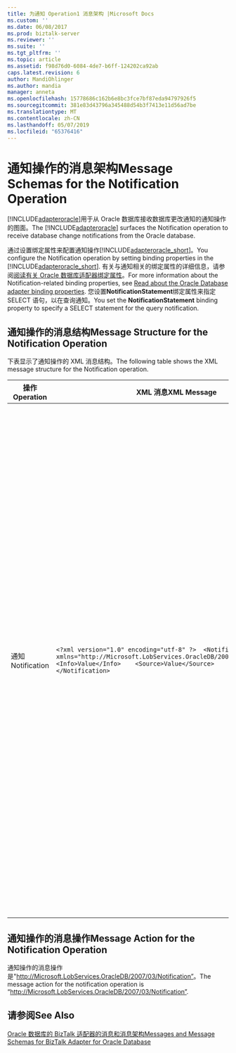```yaml
---
title: 为通知 Operation1 消息架构 |Microsoft Docs
ms.custom: ''
ms.date: 06/08/2017
ms.prod: biztalk-server
ms.reviewer: ''
ms.suite: ''
ms.tgt_pltfrm: ''
ms.topic: article
ms.assetid: f98d76d0-6084-4de7-b6ff-124202ca92ab
caps.latest.revision: 6
author: MandiOhlinger
ms.author: mandia
manager: anneta
ms.openlocfilehash: 15778686c162b6e8bc3fce7bf87eda94797926f5
ms.sourcegitcommit: 381e83d43796a345488d54b3f7413e11d56ad7be
ms.translationtype: MT
ms.contentlocale: zh-CN
ms.lasthandoff: 05/07/2019
ms.locfileid: "65376416"
---
```

# <a name="message-schemas-for-the-notification-operation"></a><span data-ttu-id="96c7b-102">通知操作的消息架构</span><span class="sxs-lookup"><span data-stu-id="96c7b-102">Message Schemas for the Notification Operation</span></span>
<span data-ttu-id="96c7b-103">[!INCLUDE[adapteroracle](../../includes/adapteroracle-md.md)]用于从 Oracle 数据库接收数据库更改通知的通知操作的图面。</span><span class="sxs-lookup"><span data-stu-id="96c7b-103">The [!INCLUDE[adapteroracle](../../includes/adapteroracle-md.md)] surfaces the Notification operation to receive database change notifications from the Oracle database.</span></span>  
  
 <span data-ttu-id="96c7b-104">通过设置绑定属性来配置通知操作[!INCLUDE[adapteroracle_short](../../includes/adapteroracle-short-md.md)]。</span><span class="sxs-lookup"><span data-stu-id="96c7b-104">You configure the Notification operation by setting binding properties in the [!INCLUDE[adapteroracle_short](../../includes/adapteroracle-short-md.md)].</span></span> <span data-ttu-id="96c7b-105">有关与通知相关的绑定属性的详细信息，请参阅[阅读有关 Oracle 数据库适配器绑定属性](../../adapters-and-accelerators/adapter-oracle-database/read-about-the-oracle-database-adapter-binding-properties.md)。</span><span class="sxs-lookup"><span data-stu-id="96c7b-105">For more information about the Notification-related binding properties, see [Read about the Oracle Database adapter binding properties](../../adapters-and-accelerators/adapter-oracle-database/read-about-the-oracle-database-adapter-binding-properties.md).</span></span> <span data-ttu-id="96c7b-106">您设置**NotificationStatement**绑定属性来指定 SELECT 语句，以在查询通知。</span><span class="sxs-lookup"><span data-stu-id="96c7b-106">You set the **NotificationStatement** binding property to specify a SELECT statement for the query notification.</span></span>  
  
## <a name="message-structure-for-the-notification-operation"></a><span data-ttu-id="96c7b-107">通知操作的消息结构</span><span class="sxs-lookup"><span data-stu-id="96c7b-107">Message Structure for the Notification Operation</span></span>  
 <span data-ttu-id="96c7b-108">下表显示了通知操作的 XML 消息结构。</span><span class="sxs-lookup"><span data-stu-id="96c7b-108">The following table shows the XML message structure for the Notification operation.</span></span>  
  
|<span data-ttu-id="96c7b-109">操作</span><span class="sxs-lookup"><span data-stu-id="96c7b-109">Operation</span></span>|<span data-ttu-id="96c7b-110">XML 消息</span><span class="sxs-lookup"><span data-stu-id="96c7b-110">XML Message</span></span>|<span data-ttu-id="96c7b-111">Description</span><span class="sxs-lookup"><span data-stu-id="96c7b-111">Description</span></span>|  
|---------------|-----------------|-----------------|  
|<span data-ttu-id="96c7b-112">通知</span><span class="sxs-lookup"><span data-stu-id="96c7b-112">Notification</span></span>|`<?xml version="1.0" encoding="utf-8" ?>  <Notification xmlns="http://Microsoft.LobServices.OracleDB/2007/03/Notification">    <Info>Value</Info>    <Source>Value</Source>    <Type>Value</Type> </Notification>`|<span data-ttu-id="96c7b-113">这是 Oracle 数据库发送到适配器客户端的入站的消息。</span><span class="sxs-lookup"><span data-stu-id="96c7b-113">This is the inbound message that is sent by the Oracle database to the adapter clients.</span></span> <span data-ttu-id="96c7b-114">在消息：</span><span class="sxs-lookup"><span data-stu-id="96c7b-114">In the message:</span></span><br /><br /> <span data-ttu-id="96c7b-115">-`<Info>`标记指示通知的原因。</span><span class="sxs-lookup"><span data-stu-id="96c7b-115">- The `<Info>` tag indicates the reason for the notification.</span></span> <span data-ttu-id="96c7b-116">例如，此标记中的"插入"值指示表明已在一个或多个通知语句中引用的表中插入数据。</span><span class="sxs-lookup"><span data-stu-id="96c7b-116">For example, an “insert” value in this tag indicates that data has been inserted in one or more of the tables referenced in the notification statement.</span></span><br /><br /> <span data-ttu-id="96c7b-117">-`<Source>`标记指示通知的源。</span><span class="sxs-lookup"><span data-stu-id="96c7b-117">- The `<Source>` tag indicates the source for the notification.</span></span> <span data-ttu-id="96c7b-118">例如，此标记中的"数据"值指示被引用对象中的数据的更改。</span><span class="sxs-lookup"><span data-stu-id="96c7b-118">For example, a “data” value in this tag indicates a change in the data in a referenced object.</span></span> <span data-ttu-id="96c7b-119">同样，此标记中的"对象"值指示被引用对象的更改。</span><span class="sxs-lookup"><span data-stu-id="96c7b-119">Similarly, an “object” value in this tag indicates a change in a referenced object.</span></span><br /><br /> <span data-ttu-id="96c7b-120">-`<Type>`标记表示的数据更改的类型。</span><span class="sxs-lookup"><span data-stu-id="96c7b-120">- The `<Type>` tag indicates the type of data change.</span></span> <span data-ttu-id="96c7b-121">例如，"更新"值中`<Type>`标记指示已更新查询的结果。</span><span class="sxs-lookup"><span data-stu-id="96c7b-121">For example, an “Update” value in the `<Type>` tag indicates that the results of the query have been updated.</span></span>|  
  
## <a name="message-action-for-the-notification-operation"></a><span data-ttu-id="96c7b-122">通知操作的消息操作</span><span class="sxs-lookup"><span data-stu-id="96c7b-122">Message Action for the Notification Operation</span></span>  
 <span data-ttu-id="96c7b-123">通知操作的消息操作是"<http://Microsoft.LobServices.OracleDB/2007/03/Notification”>。</span><span class="sxs-lookup"><span data-stu-id="96c7b-123">The message action for the notification operation is “<http://Microsoft.LobServices.OracleDB/2007/03/Notification”>.</span></span>  
  
## <a name="see-also"></a><span data-ttu-id="96c7b-124">请参阅</span><span class="sxs-lookup"><span data-stu-id="96c7b-124">See Also</span></span>  
 [<span data-ttu-id="96c7b-125">Oracle 数据库的 BizTalk 适配器的消息和消息架构</span><span class="sxs-lookup"><span data-stu-id="96c7b-125">Messages and Message Schemas for BizTalk Adapter for Oracle Database</span></span>](../../adapters-and-accelerators/adapter-oracle-database/messages-and-message-schemas-for-biztalk-adapter-for-oracle-database.md)